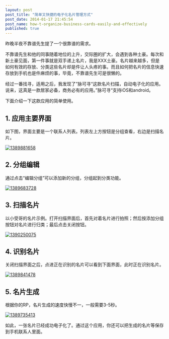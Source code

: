 ```yaml
---
layout: post
post_title: "简单又快捷的电子化名片管理方式"
post_date: 2014-01-17 21:45:54
post_name: how-t-organize-business-cards-easily-and-effectively
published: true
---
```

昨晚半夜不靠谱先生提了一个很靠谱的需求。

不靠谱先生和他的同事随着地位的上升，交际圈的扩大，会遇到各种土豪。每次和新土豪见面，第一件事就是双手递上名片，我是XXX土豪。名片越来越多，但是如何有效的存放、分类这些名片却是件让人头疼的事。而且如何把名片的信息快速存放到手机也是件麻烦的事，毕竟，不靠谱先生可是很懒的。

经过一番找寻，适用之后，我发现了”脉可寻“这款名片扫描，自动电子化的应用。说来，这真是一款居家必备，商务必有的应用。”脉可寻“支持iOS和android。

下面介绍一下这款应用的简单使用。

## 1. 应用主要界面

如下图，界面主要是一个联系人列表。列表左上方按钮是分组查看，右边是扫描名片。

[![1389881658](http://7arnhx.com1.z0.glb.clouddn.com/wp-content/uploads/2014/01/13898816581.jpg)](http://7arnhx.com1.z0.glb.clouddn.com/wp-content/uploads/2014/01/13898816581.jpg)

## 2. 分组编辑

通过点击“编辑分组”可以添加新的分组，分组起到分类功能。

[![1389683728](http://7arnhx.com1.z0.glb.clouddn.com/wp-content/uploads/2014/01/1389683728.jpg)](http://7arnhx.com1.z0.glb.clouddn.com/wp-content/uploads/2014/01/1389683728.jpg)

## 3. 扫描名片

以小受哥的名片示例。打开扫描界面后，首先对着名片进行拍照；然后按添加分组按钮对名片进行归类；最后点击关闭按钮。

[![1390250075](http://7arnhx.com1.z0.glb.clouddn.com/wp-content/uploads/2014/01/13902500751.jpg)](http://7arnhx.com1.z0.glb.clouddn.com/wp-content/uploads/2014/01/13902500751.jpg)

## 4. 识别名片

关闭扫描界面之后，点进正在识别的名片可以看到下面界面，此时正在识别名片。

[![1389841478](http://7arnhx.com1.z0.glb.clouddn.com/wp-content/uploads/2014/01/13898414782.jpg)](http://7arnhx.com1.z0.glb.clouddn.com/wp-content/uploads/2014/01/13898414782.jpg)

## 5. 名片生成

根据你的RP，名片生成的速度快慢不一，一般需要3-5秒。

[![1389735413](http://7arnhx.com1.z0.glb.clouddn.com/wp-content/uploads/2014/01/13897354131.jpg)](http://7arnhx.com1.z0.glb.clouddn.com/wp-content/uploads/2014/01/13897354131.jpg)

如此，一张名片已经成功电子化了。通过这个应用，你还可以把生成的名片等保存到手机联系人里面。